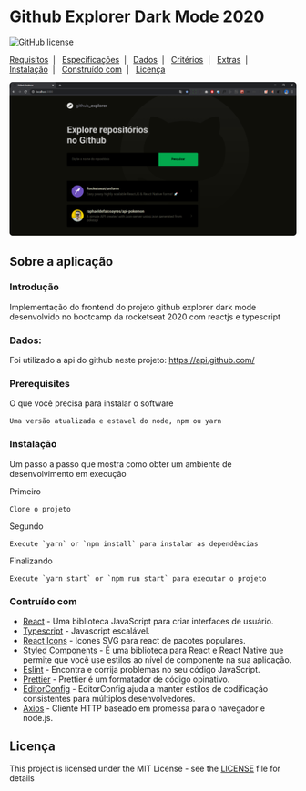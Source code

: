 # Github Explorer Dark Mode 2020

[![GitHub license](https://img.shields.io/badge/license-MIT-blue.svg)](https://github.com/raphaeldefalcoayres/lectures-backend/blob/master/LICENSE)

<p>
  <a href="#requisitos-do-projeto">Requisítos</a>&nbsp;&nbsp;|&nbsp;&nbsp;
  <a href="#especificações-de-funcionalidades">Especificações</a>&nbsp;&nbsp;|&nbsp;&nbsp;
  <a href="#dados">Dados</a>&nbsp;&nbsp;|&nbsp;&nbsp;
  <a href="#critérios-de-avaliação">Critérios</a>&nbsp;&nbsp;|&nbsp;&nbsp;
  <a href="#sugestões-extras-não-obrigatórias">Extras</a>&nbsp;&nbsp;|&nbsp;&nbsp;
  <a href="#instalação">Instalação</a>&nbsp;&nbsp;|&nbsp;&nbsp;
  <a href="#contruído-com">Construído com</a>&nbsp;&nbsp;|&nbsp;&nbsp;
  <a href="#licença">Licença</a>
</p>

![Print demo](https://github.com/raphaeldefalcoayres/github-explorer-2020-frontend/blob/master/.github/demo.png)

## Sobre a aplicação

### Introdução

Implementação do frontend do projeto github explorer dark mode desenvolvido no bootcamp da rocketseat 2020 com reactjs e typescript

### Dados:

Foi utilizado a api do github neste projeto: https://api.github.com/

### Prerequisites

O que você precisa para instalar o software

```
Uma versão atualizada e estavel do node, npm ou yarn
```

### Instalação

Um passo a passo que mostra como obter um ambiente de desenvolvimento em execução

Primeiro

```
Clone o projeto
```

Segundo

```
Execute `yarn` or `npm install` para instalar as dependências
```

Finalizando

```
Execute `yarn start` or `npm run start` para executar o projeto
```

### Contruído com

- [React](https://pt-br.reactjs.org/?fbclid=IwAR0qox-iLijSa20vGDex2DoJ9IgwyE4YG7BzA8L3s7grsqSXyXGmyNVnJ2I) - Uma biblioteca JavaScript para criar interfaces de usuário.
- [Typescript](https://www.typescriptlang.org/) - Javascript escalável.
- [React Icons](https://github.com/react-icons/react-icons) - Icones SVG para react de pacotes populares.
- [Styled Components](https://www.styled-components.com/) - É uma biblioteca para React e React Native que permite que você use estilos ao nível de componente na sua aplicação.
- [Eslint](https://eslint.org/) - Encontra e corrija problemas no seu código JavaScript.
- [Prettier](https://prettier.io/) - Prettier é um formatador de código opinativo.
- [EditorConfig](https://editorconfig.org/) - EditorConfig ajuda a manter estilos de codificação consistentes para múltiplos desenvolvedores.
- [Axios](https://github.com/axios/axios) - Cliente HTTP baseado em promessa para o navegador e node.js.

## Licença

This project is licensed under the MIT License - see the [LICENSE](LICENSE) file for details

